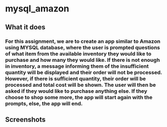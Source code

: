 # mysql_amazon

## What it does

### For this assignment, we are to create an app similar to Amazon using MYSQL database, where the user is prompted questions of what item from the available inventory they would like to purchase and how many they would like. If there is not enough in inventory, a message informing them of the insufficient quantity will be displayed and their order will not be processed. However, if there is sufficient quantity, their order will be processed and total cost will be shown. The user will then be asked if they would like to purchase anything else. If they choose to shop some more, the app will start again with the prompts, else, the app will end. 

## Screenshots
